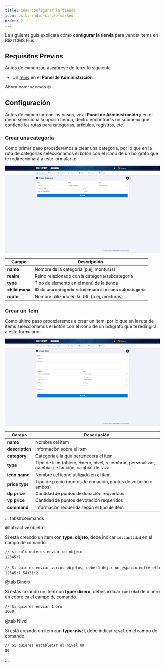 ```yaml
---
title: Cómo configurar la tienda
icon: bx bx-radio-circle-marked
order: 2
---
```


La siguiente guía explicará cómo **configurar la tienda** para vender items en BlizzCMS Plus.

## Requisitos Previos

Antes de comenzar, asegúrese de tener lo siguiente:

- Un [reino](../guides/create-realm.md) en el **Panel de Administración**

Ahora comencemos :nerd_face:

## Configuración

Antes de comenzar con los pasos, ve al **Panel de Administración** y en el menú selecciona la opción tienda, dentro encontrarás un submenú que contiene las rutas para categorías, artículos, registros, etc.

### Crear una categoría

Como primer paso procederemos a crear una categoría, por lo que en la ruta de categorías seleccionamos el botón con el icono de un bolígrafo que te redireccionará a este formulario:

![Crear categoría](/assets/images/create-category-v1.png)

| Campo | Descripción |
| ------- | ------- |
| **name** | Nombre de la categoría (p.ej, monturas) |
| **realm** | Reino relacionado con la categoría/subcategoría |
| **type** | Tipo de elemento en el menú de la tienda |
| **child menu** | ID de una categoría relacionada si es una subcategoría |
| **route** | Nombre utilizado en la URL (p.ej, monturas) |

### Crear un item

Como último paso procederemos a crear un item, por lo que en la ruta de items seleccionamos el botón con el icono de un bolígrafo que te redirigirá a este formulario:

![Crear item](/assets/images/create-item-v1.png)

| Campo | Descripción |
| ------- | ------- |
| **name** | Nombre del item |
| **description** | Información sobre el item |
| **category** | Categoría a la que pertenecerá el item |
| **type** | Tipo de item (objeto, dinero, nivel, renombrar, personalizar, cambiar de facción, cambiar de raza) |
| **icon name** | Nombre del icono utilizado en el item |
| **price type** | Tipo de precio (puntos de donación, puntos de votación o ambos) |
| **dp price** | Cantidad de puntos de donación requeridos |
| **vp price** | Cantidad de puntos de votación requeridos |
| **command** | Información requerida según el tipo de item |

::: tabs#commands

@tab:active objeto

Si está creando un item con **type: objeto**, debe indicar `id:cantidad` en el campo de comando.

```bash
// Si solo quieres enviar un objeto
12345:1

// Si quieres enviar varios objetos, deberá dejar un espacio entre ellos
12345:1 54321:2
```

@tab Dinero

Si estás creando un item con **type: dinero**, debes indicar `cantidad` de dinero en cobre en el campo de comando.

```bash
// Si quieres enviar 1 oro
1000
```

@tab Nivel

Si está creando un item con **type: nivel**, debe indicar `nivel` en el campo de comando.

```bash
// Si quieres establecer el nivel 80
80
```

:::
